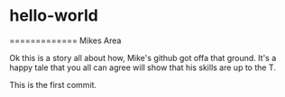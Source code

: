 # hello-world
=============
Mikes Area

Ok this is a story all about how, Mike's github got offa that ground.
It's a happy tale that you all can agree will show that his skills are up to the T.

This is the first commit.
